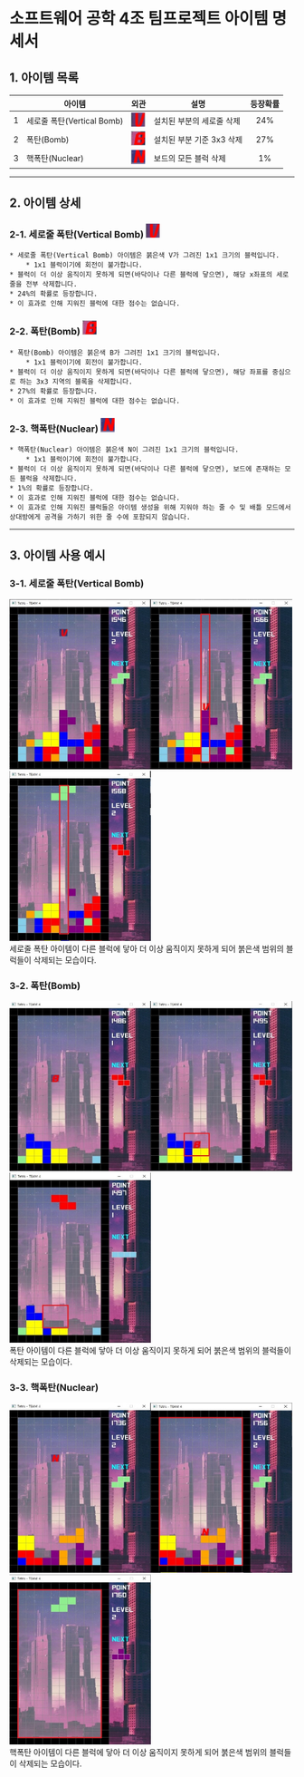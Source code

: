 # 소프트웨어 공학 4조 팀프로젝트 아이템 명세서


## 1. 아이템 목록                  

|   | 아이템                   | 외관                                                                                              | 설명               | 등장확률 |
|---|-----------------------|-------------------------------------------------------------------------------------------------|------------------|:----:|
| 1 | 세로줄 폭탄(Vertical Bomb) | <img src="/src/main/resources/images/itemLogo/itemVerticalBomb.jpg" width="25px" height="25px"> | 설치된 부분의 세로줄 삭제   | 24%  |
| 2 |폭탄(Bomb)              | <img src="/src/main/resources/images/itemLogo/itemBomb.jpg" width="25px" height="25px">                  | 설치된 부분 기준 3x3 삭제 | 27%  |
| 3 |핵폭탄(Nuclear)         | <img src="/src/main/resources/images/itemLogo/itemNuclear.jpg" width="25px" height="25px">               | 보드의 모든 블럭 삭제     |  1%  |
***
## 2. 아이템 상세

### 2-1. 세로줄 폭탄(Vertical Bomb) <img src="/src/main/resources/images/itemLogo/itemVerticalBomb.jpg" width="25px" height="25px">
    * 세로줄 폭탄(Vertical Bomb) 아이템은 붉은색 V가 그려진 1x1 크기의 블럭입니다.
        * 1x1 블럭이기에 회전이 불가합니다.
    * 블럭이 더 이상 움직이지 못하게 되면(바닥이나 다른 블럭에 닿으면), 해당 x좌표의 세로줄을 전부 삭제합니다.
    * 24%의 확률로 등장합니다.
    * 이 효과로 인해 지워진 블럭에 대한 점수는 없습니다.

### 2-2. 폭탄(Bomb) <img src="/src/main/resources/images/itemLogo/itemBomb.jpg" width="25px" height="25px">
    * 폭탄(Bomb) 아이템은 붉은색 B가 그려진 1x1 크기의 블럭입니다.
        * 1x1 블럭이기에 회전이 불가합니다.
    * 블럭이 더 이상 움직이지 못하게 되면(바닥이나 다른 블럭에 닿으면), 해당 좌표를 중심으로 하는 3x3 지역의 블록을 삭제합니다.
    * 27%의 확률로 등장합니다.
    * 이 효과로 인해 지워진 블럭에 대한 점수는 없습니다.

### 2-3. 핵폭탄(Nuclear) <img src="/src/main/resources/images/itemLogo/itemNuclear.jpg" width="25px" height="25px">
    * 핵폭탄(Nuclear) 아이템은 붉은색 N이 그려진 1x1 크기의 블럭입니다.
        * 1x1 블럭이기에 회전이 불가합니다.
    * 블럭이 더 이상 움직이지 못하게 되면(바닥이나 다른 블럭에 닿으면), 보드에 존재하는 모든 블럭을 삭제합니다.
    * 1%의 확률로 등장합니다.
    * 이 효과로 인해 지워진 블럭에 대한 점수는 없습니다.
    * 이 효과로 인해 지워진 블럭들은 아이템 생성을 위해 지워야 하는 줄 수 및 배틀 모드에서 상대방에게 공격을 가하기 위한 줄 수에 포함되지 않습니다.

***
## 3. 아이템 사용 예시

### 3-1. 세로줄 폭탄(Vertical Bomb)
<img src="/src/main/resources/images/itemExamples/ver1.jpg" width="250px" height="300px"><img src="/src/main/resources/images/itemExamples/ver2.jpg" width="250px" height="300px"><img src="/src/main/resources/images/itemExamples/ver3.jpg" width="250px" height="300px">
<br>
세로줄 폭탄 아이템이 다른 블럭에 닿아 더 이상 움직이지 못하게 되어 붉은색 범위의 블럭들이 삭제되는 모습이다.

### 3-2. 폭탄(Bomb)
<img src="/src/main/resources/images/itemExamples/bomb1.jpg" width="250px" height="300px"><img src="/src/main/resources/images/itemExamples/bomb2.jpg" width="250px" height="300px"><img src="/src/main/resources/images/itemExamples/bomb3.jpg" width="250px" height="300px">
<br>
폭탄 아이템이 다른 블럭에 닿아 더 이상 움직이지 못하게 되어 붉은색 범위의 블럭들이 삭제되는 모습이다.

### 3-3. 핵폭탄(Nuclear)
<img src="/src/main/resources/images/itemExamples/nuc1.jpg" width="250px" height="300px"><img src="/src/main/resources/images/itemExamples/nuc2.jpg" width="250px" height="300px"><img src="/src/main/resources/images/itemExamples/nuc3.jpg" width="250px" height="300px">
<br>
핵폭탄 아이템이 다른 블럭에 닿아 더 이상 움직이지 못하게 되어 붉은색 범위의 블럭들이 삭제되는 모습이다.